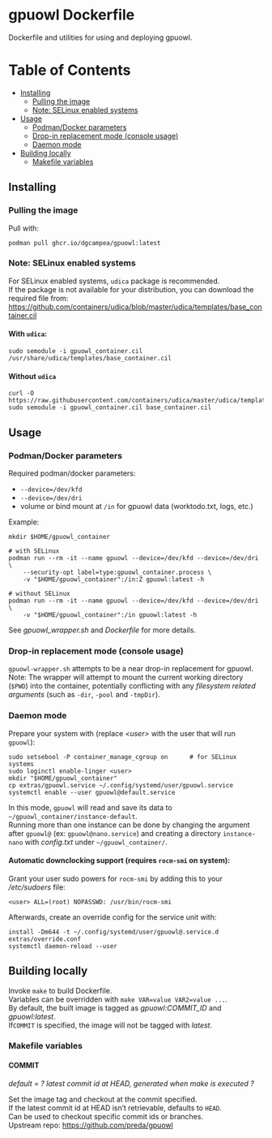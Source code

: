 # gpuowl Dockerfile

Dockerfile and utilities for using and deploying gpuowl.

# Table of Contents
  - [Installing](#installing)
      - [Pulling the image](#pulling-the-image)
      - [Note: SELinux enabled systems](#note-selinux-enabled-systems)
  - [Usage](#usage)
      - [Podman/Docker parameters](#podmandocker-parameters)
      - [Drop-in replacement mode (console
        usage)](#drop-in-replacement-mode-console-usage)
      - [Daemon mode](#daemon-mode)
  - [Building locally](#building-locally)
      - [Makefile variables](#makefile-variables)

## Installing

### Pulling the image

Pull with:

    podman pull ghcr.io/dgcampea/gpuowl:latest

### Note: SELinux enabled systems

For SELinux enabled systems, `udica` package is recommended.  
If the package is not available for your distribution, you can download
the required file from:
<https://github.com/containers/udica/blob/master/udica/templates/base_container.cil>

#### With `udica`:

    sudo semodule -i gpuowl_container.cil /usr/share/udica/templates/base_container.cil

#### Without `udica`

    curl -O https://raw.githubusercontent.com/containers/udica/master/udica/templates/base_container.cil 
    sudo semodule -i gpuowl_container.cil base_container.cil

## Usage

### Podman/Docker parameters

Required podman/docker parameters:

  - `--device=/dev/kfd`
  - `--device=/dev/dri`
  - volume or bind mount at `/in` for gpuowl data (worktodo.txt, logs,
    etc.)

Example:

    mkdir $HOME/gpuowl_container
    
    # with SELinux
    podman run --rm -it --name gpuowl --device=/dev/kfd --device=/dev/dri \
        --security-opt label=type:gpuowl_container.process \
        -v "$HOME/gpuowl_container":/in:Z gpuowl:latest -h
    
    # without SELinux
    podman run --rm -it --name gpuowl --device=/dev/kfd --device=/dev/dri \
        -v "$HOME/gpuowl_container":/in gpuowl:latest -h

See *gpuowl\_wrapper.sh* and *Dockerfile* for more details.

### Drop-in replacement mode (console usage)

`gpuowl-wrapper.sh` attempts to be a near drop-in replacement for
gpuowl.  
Note: The wrapper will attempt to mount the current working directory
(`$PWD`) into the container, potentially conflicting with any
*filesystem related arguments* (such as `-dir`, `-pool` and `-tmpDir`).

### Daemon mode

Prepare your system with (replace *\<user\>* with the user that will run
`gpuowl`):

    sudo setsebool -P container_manage_cgroup on      # for SELinux systems
    sudo loginctl enable-linger <user>
    mkdir "$HOME/gpuowl_container"
    cp extras/gpuowl.service ~/.config/systemd/user/gpuowl.service
    systemctl enable --user gpuowl@default.service

In this mode, `gpuowl` will read and save its data to
`~/gpuowl_container/instance-default`.  
Running more than one instance can be done by changing the argument
after `gpuowl@` (ex: `gpuowl@nano.service`) and creating a directory
`instance-nano` with *config.txt* under `~/gpuowl_container/`.

#### Automatic downclocking support (requires `rocm-smi` on system):

Grant your user sudo powers for `rocm-smi` by adding this to your
*/etc/sudoers* file:

    <user> ALL=(root) NOPASSWD: /usr/bin/rocm-smi

Afterwards, create an override config for the service unit with:

    install -Dm644 -t ~/.config/systemd/user/gpuowl@.service.d extras/override.conf
    systemctl daemon-reload --user

## Building locally

Invoke `make` to build Dockerfile.  
Variables can be overridden with `make VAR=value VAR2=value ...`.  
By default, the built image is tagged as *gpuowl:COMMIT\_ID* and
*gpuowl:latest*.  
If`COMMIT` is specified, the image will not be tagged with *latest*.

### Makefile variables

#### COMMIT

*default = ? latest commit id at HEAD, generated when make is executed
?*

Set the image tag and checkout at the commit specified.  
If the latest commit id at HEAD isn’t retrievable, defaults to `HEAD`.  
Can be used to checkout specific commit ids or branches.  
Upstream repo: <https://github.com/preda/gpuowl>
